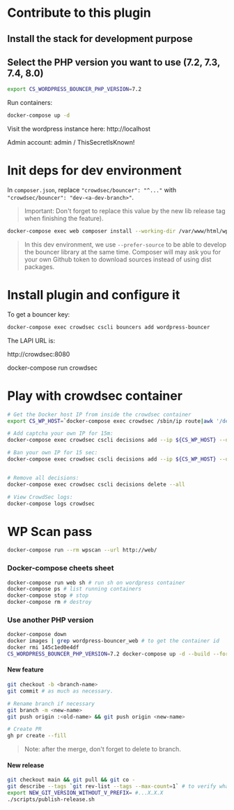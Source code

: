 # Contribute to this plugin

## Install the stack for development purpose
## Select the PHP version you want to use (7.2, 7.3, 7.4, 8.0)

```bash
export CS_WORDPRESS_BOUNCER_PHP_VERSION=7.2
```

Run containers:

```bash
docker-compose up -d
```

Visit the wordpress instance here: http://localhost

Admin account: admin / ThisSecretIsKnown!

# Init deps for dev environment

In `composer.json`, replace `"crowdsec/bouncer": "^..."` with `"crowdsec/bouncer": "dev-<a-dev-branch>"`.

> Important: Don't forget to replace this value by the new lib release tag when finishing the feature).

```bash
docker-compose exec web composer install --working-dir /var/www/html/wp-content/plugins/cs-wordpress-bouncer --prefer-source
```

> In this dev environment, we use `--prefer-source` to be able to develop the bouncer library at the same time. Composer will may ask you for your own Github token to download sources instead of using dist packages.

# Install plugin and configure it

To get a bouncer key:

```bash
docker-compose exec crowdsec cscli bouncers add wordpress-bouncer
```

The LAPI URL is:

http://crowdsec:8080

docker-compose run crowdsec

# Play with crowdsec container

```bash
# Get the Docker host IP from inside the crowdsec container
export CS_WP_HOST=`docker-compose exec crowdsec /sbin/ip route|awk '/default/ { printf $3 }'`

# Add captcha your own IP for 15m:
docker-compose exec crowdsec cscli decisions add --ip ${CS_WP_HOST} --duration 15m --type captcha

# Ban your own IP for 15 sec:
docker-compose exec crowdsec cscli decisions add --ip ${CS_WP_HOST} --duration 15s --type ban


# Remove all decisions:
docker-compose exec crowdsec cscli decisions delete --all

# View CrowdSec logs:
docker-compose logs crowdsec

```

# WP Scan pass

```bash
docker-compose run --rm wpscan --url http://web/
```

### Docker-compose cheets sheet

```bash
docker-compose run web sh # run sh on wordpress container
docker-compose ps # list running containers
docker-compose stop # stop
docker-compose rm # destroy
```

### Use another PHP version

```bash
docker-compose down
docker images | grep wordpress-bouncer_web # to get the container id
docker rmi 145c1ed0e4df
CS_WORDPRESS_BOUNCER_PHP_VERSION=7.2 docker-compose up -d --build --force-recreate
```

#### New feature

```bash
git checkout -b <branch-name>
git commit # as much as necessary.

# Rename branch if necessary
git branch -m <new-name>
git push origin :<old-name> && git push origin <new-name>

# Create PR
gh pr create --fill
```

> Note: after the merge, don't forget to delete to branch.

#### New release

```bash
git checkout main && git pull && git co -
git describe --tags `git rev-list --tags --max-count=1` # to verify what is the current tag
export NEW_GIT_VERSION_WITHOUT_V_PREFIX= #...X.X.X
./scripts/publish-release.sh
```